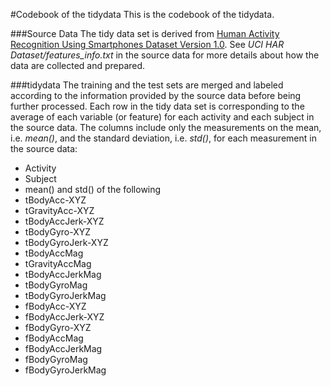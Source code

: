 #Codebook of the tidydata
This is the codebook of the tidydata.

###Source Data
The tidy data set is derived from [Human Activity Recognition Using Smartphones Dataset Version 1.0]. See *UCI HAR Dataset/features_info.txt* in the source data for more details about how the data are collected and prepared.


###tidydata
The training and the test sets are merged and labeled according to the information provided by the source data before being further processed.
Each row in the tidy data set is corresponding to the average of each variable (or feature) for each activity and each subject in the source data. 
The columns include only the measurements on the mean, i.e. *mean()*, and the standard deviation, i.e. *std()*, for each measurement in the source data:
* Activity
* Subject
* mean() and std() of the following
 * tBodyAcc-XYZ
 * tGravityAcc-XYZ
 * tBodyAccJerk-XYZ
 * tBodyGyro-XYZ
 * tBodyGyroJerk-XYZ
 * tBodyAccMag
 * tGravityAccMag
 * tBodyAccJerkMag
 * tBodyGyroMag
 * tBodyGyroJerkMag
 * fBodyAcc-XYZ
 * fBodyAccJerk-XYZ
 * fBodyGyro-XYZ
 * fBodyAccMag
 * fBodyAccJerkMag
 * fBodyGyroMag
 * fBodyGyroJerkMag



[Human Activity Recognition Using Smartphones Dataset Version 1.0]: https://d396qusza40orc.cloudfront.net/getdata%2Fprojectfiles%2FUCI%20HAR%20Dataset.zip

